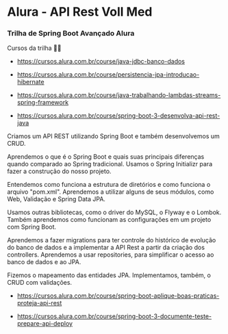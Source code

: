 # Alura - API Rest Voll Med

### Trilha de Spring Boot Avançado Alura

Cursos da trilha 👨‍💻

- https://cursos.alura.com.br/course/java-jdbc-banco-dados


- https://cursos.alura.com.br/course/persistencia-jpa-introducao-hibernate


- https://cursos.alura.com.br/course/java-trabalhando-lambdas-streams-spring-framework


- https://cursos.alura.com.br/course/spring-boot-3-desenvolva-api-rest-java

Criamos um API REST utilizando Spring Boot e também desenvolvemos um CRUD.

Aprendemos o que é o Spring Boot e quais suas principais diferenças quando comparado ao Spring tradicional. Usamos o Spring Initializr para fazer a construção do nosso projeto.

Entendemos como funciona a estrutura de diretórios e como funciona o arquivo "pom.xml". Aprendemos a utilizar alguns de seus módulos, como Web, Validação e Spring Data JPA.

Usamos outras bibliotecas, como o driver do MySQL, o Flyway e o Lombok. Também aprendemos como funcionam as configurações em um projeto com Spring Boot.

Aprendemos a fazer migrations para ter controle do histórico de evolução do banco de dados e a implementar a API Rest a partir da criação dos controllers. Aprendemos a usar repositories, para simplificar o acesso ao banco de dados e ao JPA.

Fizemos o mapeamento das entidades JPA. Implementamos, também, o CRUD com validações.


- https://cursos.alura.com.br/course/spring-boot-aplique-boas-praticas-proteja-api-rest


- https://cursos.alura.com.br/course/spring-boot-3-documente-teste-prepare-api-deploy
